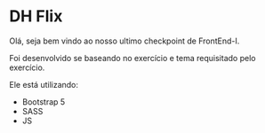 # DH Flix

Olá, seja bem vindo ao nosso ultimo checkpoint de FrontEnd-I.

Foi desenvolvido se baseando no exercício e tema requisitado pelo exercício.

Ele está utilizando:
- Bootstrap 5
- SASS
- JS